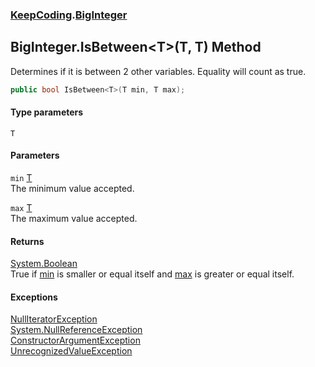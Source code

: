 ### [KeepCoding](KeepCoding.md 'KeepCoding').[BigInteger](KeepCoding_BigInteger.md 'KeepCoding.BigInteger')
## BigInteger.IsBetween&lt;T&gt;(T, T) Method
Determines if it is between 2 other variables. Equality will count as true.  
```csharp
public bool IsBetween<T>(T min, T max);
```
#### Type parameters
<a name='KeepCoding_BigInteger_IsBetween_T_(T_T)_T'></a>
`T`  
  
#### Parameters
<a name='KeepCoding_BigInteger_IsBetween_T_(T_T)_min'></a>
`min` [T](KeepCoding_BigInteger_IsBetween_T_(T_T).md#KeepCoding_BigInteger_IsBetween_T_(T_T)_T 'KeepCoding.BigInteger.IsBetween&lt;T&gt;(T, T).T')  
The minimum value accepted.
  
<a name='KeepCoding_BigInteger_IsBetween_T_(T_T)_max'></a>
`max` [T](KeepCoding_BigInteger_IsBetween_T_(T_T).md#KeepCoding_BigInteger_IsBetween_T_(T_T)_T 'KeepCoding.BigInteger.IsBetween&lt;T&gt;(T, T).T')  
The maximum value accepted.
  
#### Returns
[System.Boolean](https://docs.microsoft.com/en-us/dotnet/api/System.Boolean 'System.Boolean')  
True if [min](KeepCoding_BigInteger_IsBetween_T_(T_T).md#KeepCoding_BigInteger_IsBetween_T_(T_T)_min 'KeepCoding.BigInteger.IsBetween&lt;T&gt;(T, T).min') is smaller or equal itself and [max](KeepCoding_BigInteger_IsBetween_T_(T_T).md#KeepCoding_BigInteger_IsBetween_T_(T_T)_max 'KeepCoding.BigInteger.IsBetween&lt;T&gt;(T, T).max') is greater or equal itself.
#### Exceptions
[NullIteratorException](KeepCoding_NullIteratorException.md 'KeepCoding.NullIteratorException')  
[System.NullReferenceException](https://docs.microsoft.com/en-us/dotnet/api/System.NullReferenceException 'System.NullReferenceException')  
[ConstructorArgumentException](KeepCoding_ConstructorArgumentException.md 'KeepCoding.ConstructorArgumentException')  
[UnrecognizedValueException](KeepCoding_UnrecognizedValueException.md 'KeepCoding.UnrecognizedValueException')  
